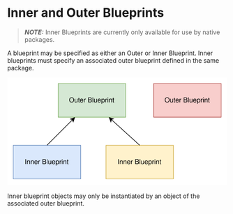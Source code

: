 # Inner and Outer Blueprints

> **_NOTE:_** Inner Blueprints are currently only available for use by native packages.

A blueprint may be specified as either an Outer or Inner Blueprint. Inner blueprints must specify
an associated outer blueprint defined in the same package.

![](inner_outer_blueprints.drawio.svg)

Inner blueprint objects may only be instantiated by an object of the associated outer blueprint.
